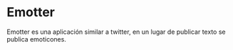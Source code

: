 # Emotter

Emotter es una aplicación similar a twitter, en un lugar de publicar texto se publica emoticones.
